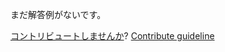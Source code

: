 
まだ解答例がないです。

[コントリビュートしませんか](https://github.com/BFEdev/BFE.dev-solutions/blob/main/question/how-do-you-target-your-web-app-to-different-screen-sizes_ja.md)?  [Contribute guideline](https://github.com/BFEdev/BFE.dev-solutions#how-to-contribute)
